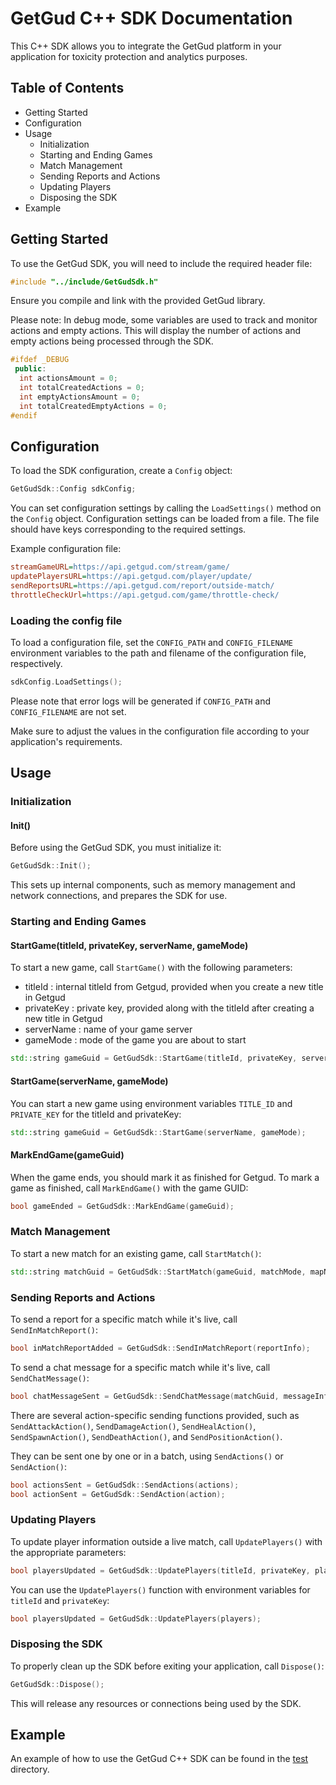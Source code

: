 # GetGud C++ SDK Documentation 

This C++ SDK allows you to integrate the GetGud platform in your application for toxicity protection and analytics purposes.

## Table of Contents

- Getting Started
- Configuration
- Usage
    - Initialization
    - Starting and Ending Games
    - Match Management
    - Sending Reports and Actions
    - Updating Players
    - Disposing the SDK
- Example

## Getting Started

To use the GetGud SDK, you will need to include the required header file:

```cpp
#include "../include/GetGudSdk.h"
```

Ensure you compile and link with the provided GetGud library.

Please note: In debug mode, some variables are used to track and monitor actions and empty actions. This will display the number of actions and empty actions being processed through the SDK.

```cpp
#ifdef _DEBUG
 public:
  int actionsAmount = 0;
  int totalCreatedActions = 0;
  int emptyActionsAmount = 0;
  int totalCreatedEmptyActions = 0;
#endif
```

## Configuration

To load the SDK configuration, create a `Config` object:

```cpp
GetGudSdk::Config sdkConfig;
```

You can set configuration settings by calling the `LoadSettings()` method on the `Config` object. Configuration settings can be loaded from a file. The file should have keys corresponding to the required settings.

Example configuration file:

```ini
streamGameURL=https://api.getgud.com/stream/game/
updatePlayersURL=https://api.getgud.com/player/update/
sendReportsURL=https://api.getgud.com/report/outside-match/
throttleCheckUrl=https://api.getgud.com/game/throttle-check/
```

### Loading the config file

To load a configuration file, set the `CONFIG_PATH` and `CONFIG_FILENAME` environment variables to the path and filename of the configuration file, respectively.

```cpp
sdkConfig.LoadSettings();
```

Please note that error logs will be generated if `CONFIG_PATH` and `CONFIG_FILENAME` are not set.

Make sure to adjust the values in the configuration file according to your application's requirements.

## Usage

### Initialization

#### Init()

Before using the GetGud SDK, you must initialize it:

```cpp
GetGudSdk::Init();
```

This sets up internal components, such as memory management and network connections, and prepares the SDK for use.

### Starting and Ending Games

#### StartGame(titleId, privateKey, serverName, gameMode)

To start a new game, call `StartGame()` with the following parameters:
* titleId : internal titleId from Getgud, provided when you create a new title in Getgud
* privateKey : private key, provided along with the titleId after creating a new title in Getgud
* serverName : name of your game server
* gameMode : mode of the game you are about to start

```cpp
std::string gameGuid = GetGudSdk::StartGame(titleId, privateKey, serverName, gameMode);
```

#### StartGame(serverName, gameMode)

You can start a new game using environment variables `TITLE_ID` and `PRIVATE_KEY` for the titleId and privateKey:

```cpp
std::string gameGuid = GetGudSdk::StartGame(serverName, gameMode);
```

#### MarkEndGame(gameGuid)

When the game ends, you should mark it as finished for Getgud. To mark a game as finished, call `MarkEndGame()` with the game GUID:

```cpp
bool gameEnded = GetGudSdk::MarkEndGame(gameGuid);
```

### Match Management

To start a new match for an existing game, call `StartMatch()`:

```cpp
std::string matchGuid = GetGudSdk::StartMatch(gameGuid, matchMode, mapName);
```

### Sending Reports and Actions

To send a report for a specific match while it's live, call `SendInMatchReport()`:

```cpp
bool inMatchReportAdded = GetGudSdk::SendInMatchReport(reportInfo);
```

To send a chat message for a specific match while it's live, call `SendChatMessage()`:

```cpp
bool chatMessageSent = GetGudSdk::SendChatMessage(matchGuid, messageInfo);
```

There are several action-specific sending functions provided, such as `SendAttackAction()`, `SendDamageAction()`, `SendHealAction()`, `SendSpawnAction()`, `SendDeathAction()`, and `SendPositionAction()`.

They can be sent one by one or in a batch, using `SendActions()` or `SendAction()`:

```cpp
bool actionsSent = GetGudSdk::SendActions(actions);
bool actionSent = GetGudSdk::SendAction(action);
```

### Updating Players

To update player information outside a live match, call `UpdatePlayers()` with the appropriate parameters:

```cpp
bool playersUpdated = GetGudSdk::UpdatePlayers(titleId, privateKey, players);
```

You can use the `UpdatePlayers()` function with environment variables for `titleId` and `privateKey`:

```cpp
bool playersUpdated = GetGudSdk::UpdatePlayers(players);
```

### Disposing the SDK

To properly clean up the SDK before exiting your application, call `Dispose()`:

```cpp
GetGudSdk::Dispose();
```

This will release any resources or connections being used by the SDK.

## Example

An example of how to use the GetGud C++ SDK can be found in the [test](../test) directory.
